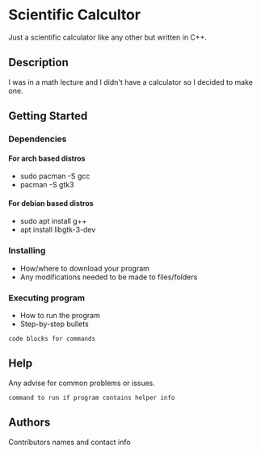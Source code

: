 # Scientific Calcultor

Just a scientific calculator like any other but written in C++.

## Description

I was in a math lecture and I didn't have a calculator so I decided to make one.

## Getting Started

### Dependencies
#### For arch based distros
* sudo pacman -S gcc
* pacman -S gtk3
#### For debian based distros
* sudo apt install g++
* apt install libgtk-3-dev

### Installing

* How/where to download your program
* Any modifications needed to be made to files/folders

### Executing program

* How to run the program
* Step-by-step bullets
```
code blocks for commands
```

## Help

Any advise for common problems or issues.
```
command to run if program contains helper info
```

## Authors

Contributors names and contact info
